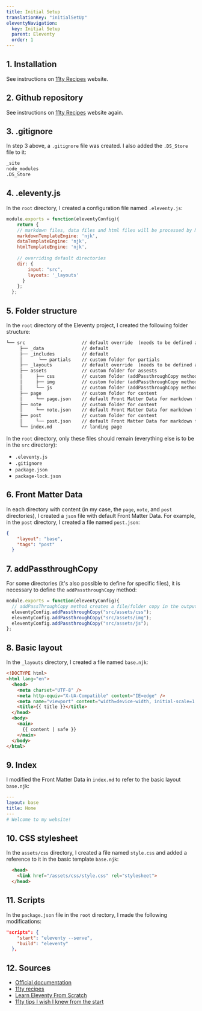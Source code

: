 ```yaml
---
title: Initial Setup
translationKey: "initialSetUp"
eleventyNavigation:
  key: Initial Setup
  parent: Eleventy
  order: 1
---
```

## 1. Installation
See instructions on [11ty Recipes](https://11ty.recipes/recipes/start-an-eleventy-site-from-scratch/) website.

## 2. Github repository 
See instructions on [11ty Recipes](https://11ty.recipes/recipes/create-a-github-repository-for-your-eleventy-site/) website again. 

## 3. .gitignore
In step 3 above, a `.gitignore` file was created. I also added the `.DS_Store` file to it:

```html
_site 
node_modules 
.DS_Store
```

## 4. .eleventy.js 
In the `root` directory, I created a configuration file named `.eleventy.js`:  

```js
module.exports = function(eleventyConfig){
    return {
    // markdown files, data files and html files will be processed by Nunjucks
    markdownTemplateEngine: 'njk',
    dataTemplateEngine: 'njk',
    htmlTemplateEngine: 'njk',  
    
    // overriding default directories
    dir: {
        input: "src",
        layouts: '_layouts'
      }
    };
  };
```

## 5. Folder structure
In the `root` directory of the Eleventy project, I created the following folder structure:

```html
└── src                     // default override  (needs to be defined as "dir" in .eleventy.js)
     ├── _data              // default
     ├── _includes          // default
     │      └── partials    // custom folder for partials       
     ├── _layouts           // default override  (needs to be defined as "dir" in .eleventy.js)
     ├── assets             // custom folder for assests
     │     ├── css          // custom folder (addPassthroughCopy method needed in .eleventy.js)
     │     ├── img          // custom folder (addPassthroughCopy method needed in .eleventy.js)
     │     └── js           // custom folder (addPassthroughCopy method needed in .eleventy.js)
     ├── page               // custom folder for content
     │     └── page.json    // default Front Matter Data for markdown files
     ├── note               // custom folder for content
     │     └── note.json    // default Front Matter Data for markdown files
     ├── post               // custom folder for content
     │     └── post.json    // default Front Matter Data for markdown files
     └── index.md           // landing page
```
In the `root` directory, only these files should remain (everything else is to be in the `src` directory):
- `.eleventy.js`
- `.gitignore`
- `package.json`
- `package-lock.json`

## 6. Front Matter Data
In each directory with content (in my case, the `page`, `note`, and `post` directories), I created a `json` file with default Front Matter Data. For example, in the `post` directory, I created a file named `post.json`:

```json
{
    "layout": "base",
    "tags": "post"
  }
```

## 7. addPassthroughCopy
For some directories (it's also possible to define for specific files), it is necessary to define the `addPassthroughCopy` method:

```js
module.exports = function(eleventyConfig){
  // addPassThroughCopy method creates a file/folder copy in the output directory
  eleventyConfig.addPassthroughCopy("src/assets/css");
  eleventyConfig.addPassthroughCopy("src/assets/img");
  eleventyConfig.addPassthroughCopy("src/assets/js");
};
```

## 8. Basic layout 
In the `_layouts` directory, I created a file named `base.njk`:

```html
<!DOCTYPE html>
<html lang="en">
  <head>
    <meta charset="UTF-8" />
    <meta http-equiv="X-UA-Compatible" content="IE=edge" />
    <meta name="viewport" content="width=device-width, initial-scale=1.0" />
    <title>{{ title }}</title> 
  </head>
  <body>
    <main>
      {{ content | safe }}    
    </main>
  </body>
</html>
```

## 9. Index
I modified the Front Matter Data in `index.md` to refer to the basic layout `base.njk`:
```yaml
---
layout: base
title: Home
---
# Welcome to my website!
```

## 10. CSS stylesheet
In the `assets/css` directory, I created a file named `style.css` and added a reference to it in the basic template `base.njk`:

```html
  <head>
    <link href="/assets/css/style.css" rel="stylesheet"> 
  </head>
```

## 11. Scripts
In the `package.json` file in the `root` directory, I made the following modifications:

```json
"scripts": {
    "start": "eleventy --serve",
    "build": "eleventy"
  },
```

## 12. Sources
- [Official documentation](https://www.11ty.dev/docs/get-started/)
- [11ty recipes](https://11ty.recipes)
- [Learn Eleventy From Scratch](https://learneleventyfromscratch.com)
- [11ty tips I wish I knew from the start](https://davidea.st/articles/11ty-tips-i-wish-i-knew-from-the-start/)

